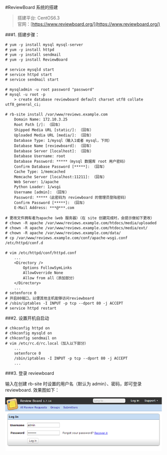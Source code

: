 #ReviewBoard 系统的搭建

> 搭建平台: CentOS6.3  
> 官网：[https://www.reviewboard.org/](https://www.reviewboard.org/)


###1. 搭建步骤：

    # yum -y install mysql mysql-server
    # yum -y install httpd
    # yum -y install sendmail
    # yum -y install ReviewBoard

    # service mysqld start
    # service httpd start
    # service sendmail start

    # mysqladmin -u root password "password"
    # mysql -u root -p
        > create database reviewboard default charset utf8 collate utf8_general_ci;

    # rb-site install /var/www/reviews.example.com
        Domain Name: 172.10.3.25
        Root Path [/]: （回车）
        Shipped Media URL [static/]: （回车）
        Uploaded Media URL [media/]: （回车）
        Database Type: 1/mysql（输入1或者 mysql，下同）
        Database Name [reviewboard]: （回车）
        Database Server [localhost]: （回车）
        Database Username: root
        Database Password: *****（mysql 数据库 root 用户密码）
        Confirm Database Password [*****]: （回车）
        Cache Type: 1/memcached
        Memcache Server [localhost:11211]: （回车）
        Web Server: 1/apache
        Python Loader: 1/wsgi
        Username [admin]: （回车）
        Password: *****（此密码为 reviewboard 的管理员登陆密码）
        Confirm Password [*****]: （回车）
        E-Mail Address: ***@***.com

    # 更改文件拥有者为apache（web 服务器）（在 site 创建完成时，会提示做如下更改）
    # chown -R apache /var/www/reviews.example.com/htdocs/media/uploaded
    # chown -R apache /var/www/reviews.example.com/htdocs/media/ext/
    # chown -R apache /var/www/reviews.example.com/data/
    # cp /var/www/reviews.example.com/conf/apache-wsgi.conf /etc/httpd/conf.d

    # vim /etc/httpd/conf/httpd.conf
        ...
        <Directory />
            Options FollowSymLinks
            AllowOverride None
            Allow from all（添加部分）
        </Directory>
        ...
    # setenforce 0
    # 开启80端口，以便其他主机能够访问reviewboard
    # /sbin/iptables -I INPUT -p tcp --dport 80 -j ACCEPT
    # service httpd restart


###2. 设置开机自启动

    # chkconfig httpd on
    # chkconfig mysqld on
    # chkconfig sendmail on
    # vim /etc/rc.d/rc.local（加入以下部分）
        ...
        setenforce 0
        /sbin/iptables -I INPUT -p tcp --dport 80 -j ACCEPT
        ...


###3. 登录 reviewboard

输入在创建 rb-site 时设置的用户名（默认为 admin）、密码，即可登录 reviewboard. 效果图如下：

![](/static/img/reviewboard_login.png)
